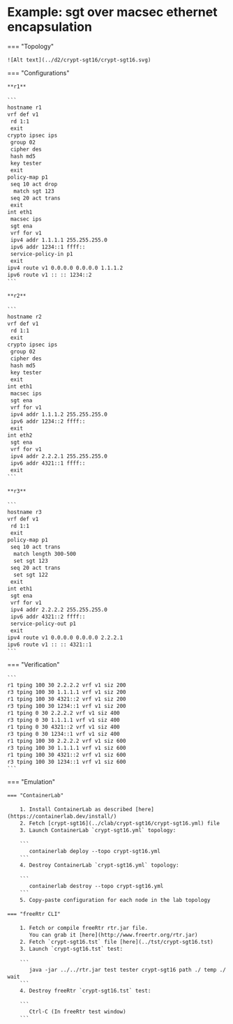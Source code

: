 # Example: sgt over macsec ethernet encapsulation

=== "Topology"

    ![Alt text](../d2/crypt-sgt16/crypt-sgt16.svg)

=== "Configurations"

    **r1**

    ```
    hostname r1
    vrf def v1
     rd 1:1
     exit
    crypto ipsec ips
     group 02
     cipher des
     hash md5
     key tester
     exit
    policy-map p1
     seq 10 act drop
      match sgt 123
     seq 20 act trans
     exit
    int eth1
     macsec ips
     sgt ena
     vrf for v1
     ipv4 addr 1.1.1.1 255.255.255.0
     ipv6 addr 1234::1 ffff::
     service-policy-in p1
     exit
    ipv4 route v1 0.0.0.0 0.0.0.0 1.1.1.2
    ipv6 route v1 :: :: 1234::2
    ```

    **r2**

    ```
    hostname r2
    vrf def v1
     rd 1:1
     exit
    crypto ipsec ips
     group 02
     cipher des
     hash md5
     key tester
     exit
    int eth1
     macsec ips
     sgt ena
     vrf for v1
     ipv4 addr 1.1.1.2 255.255.255.0
     ipv6 addr 1234::2 ffff::
     exit
    int eth2
     sgt ena
     vrf for v1
     ipv4 addr 2.2.2.1 255.255.255.0
     ipv6 addr 4321::1 ffff::
     exit
    ```

    **r3**

    ```
    hostname r3
    vrf def v1
     rd 1:1
     exit
    policy-map p1
     seq 10 act trans
      match length 300-500
      set sgt 123
     seq 20 act trans
      set sgt 122
     exit
    int eth1
     sgt ena
     vrf for v1
     ipv4 addr 2.2.2.2 255.255.255.0
     ipv6 addr 4321::2 ffff::
     service-policy-out p1
     exit
    ipv4 route v1 0.0.0.0 0.0.0.0 2.2.2.1
    ipv6 route v1 :: :: 4321::1
    ```

=== "Verification"

    ```
    r1 tping 100 30 2.2.2.2 vrf v1 siz 200
    r3 tping 100 30 1.1.1.1 vrf v1 siz 200
    r1 tping 100 30 4321::2 vrf v1 siz 200
    r3 tping 100 30 1234::1 vrf v1 siz 200
    r1 tping 0 30 2.2.2.2 vrf v1 siz 400
    r3 tping 0 30 1.1.1.1 vrf v1 siz 400
    r1 tping 0 30 4321::2 vrf v1 siz 400
    r3 tping 0 30 1234::1 vrf v1 siz 400
    r1 tping 100 30 2.2.2.2 vrf v1 siz 600
    r3 tping 100 30 1.1.1.1 vrf v1 siz 600
    r1 tping 100 30 4321::2 vrf v1 siz 600
    r3 tping 100 30 1234::1 vrf v1 siz 600
    ```

=== "Emulation"

    === "ContainerLab"

        1. Install ContainerLab as described [here](https://containerlab.dev/install/)  
        2. Fetch [crypt-sgt16](../clab/crypt-sgt16/crypt-sgt16.yml) file  
        3. Launch ContainerLab `crypt-sgt16.yml` topology:  

        ```
           containerlab deploy --topo crypt-sgt16.yml  
        ```
        4. Destroy ContainerLab `crypt-sgt16.yml` topology:  

        ```
           containerlab destroy --topo crypt-sgt16.yml  
        ```
        5. Copy-paste configuration for each node in the lab topology

    === "freeRtr CLI"

        1. Fetch or compile freeRtr rtr.jar file.  
           You can grab it [here](http://www.freertr.org/rtr.jar)  
        2. Fetch `crypt-sgt16.tst` file [here](../tst/crypt-sgt16.tst)  
        3. Launch `crypt-sgt16.tst` test:  

        ```
           java -jar ../../rtr.jar test tester crypt-sgt16 path ./ temp ./ wait
        ```
        4. Destroy freeRtr `crypt-sgt16.tst` test:  

        ```
           Ctrl-C (In freeRtr test window)
        ```

